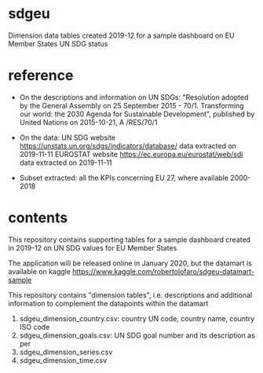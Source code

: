 # sdgeu
Dimension data tables created 2019-12 for a sample dashboard on EU Member States UN SDG status

# reference

- On the descriptions and information on UN SDGs: 
"Resolution adopted by the General Assembly on 25 September 2015 - 70/1. Transforming our world: the 2030 Agenda for
Sustainable Development", published by United Nations on 2015-10-21, A /RES/70/1

- On the data: 
UN SDG website https://unstats.un.org/sdgs/indicators/database/
data extracted on 2019-11-11
EUROSTAT website https://ec.europa.eu/eurostat/web/sdi
data extracted on 2019-11-11

- Subset extracted:
all the KPIs concerning EU 27, where available 2000-2018

# contents

This repository contains supporting tables for a sample dashboard created in 2019-12 on UN SDG values for EU Member States

The application will be released online in January 2020, but the datamart is available on kaggle https://www.kaggle.com/robertolofaro/sdgeu-datamart-sample

This repository contains "dimension tables", i.e. descriptions and additional information to complement the datapoints within the datamart
1. sdgeu_dimension_country.csv: country UN code, country name, country ISO code
2. sdgeu_dimension_goals.csv: UN SDG goal number and its description as per 
3. sdgeu_dimension_series.csv
4. sdgeu_dimension_time.csv
